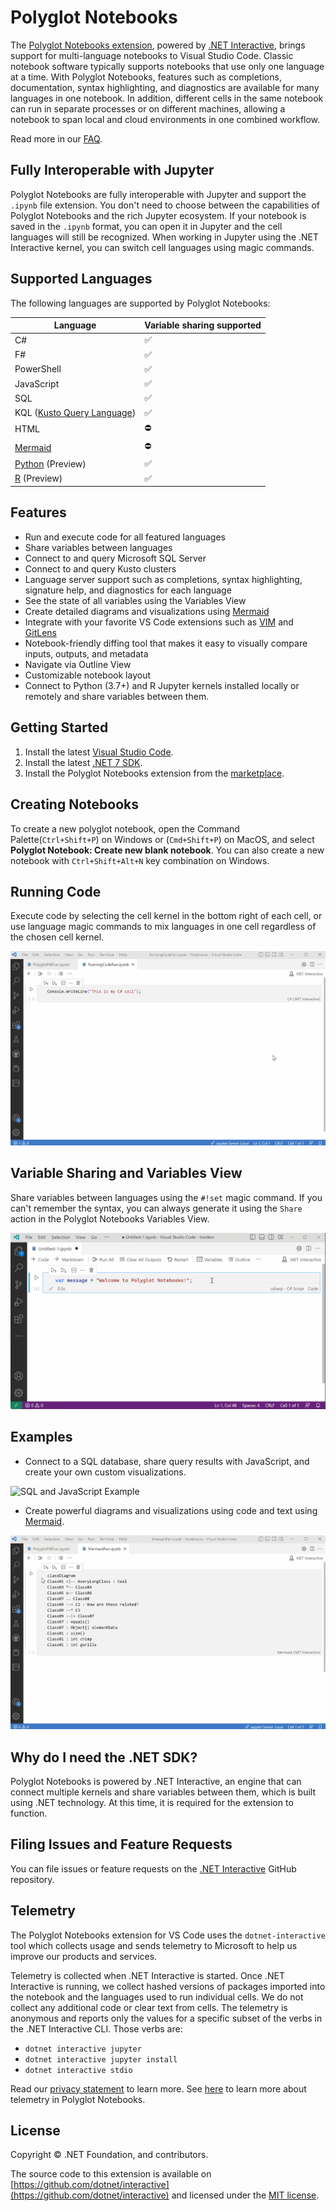 # Polyglot Notebooks

The [Polyglot Notebooks extension](https://marketplace.visualstudio.com/items?itemName=ms-dotnettools.dotnet-interactive-vscode), powered by [.NET Interactive](https://github.com/dotnet/interactive), brings support for multi-language notebooks to Visual Studio Code. Classic notebook software typically supports notebooks that use only one language at a time. With Polyglot Notebooks, features such as completions, documentation, syntax highlighting, and diagnostics are available for many languages in one notebook. In addition, different cells in the same notebook can run in separate processes or on different machines, allowing a notebook to span local and cloud environments in one combined workflow.

Read more in our [FAQ](https://github.com/dotnet/interactive/blob/main/docs/FAQ.md).

## Fully Interoperable with Jupyter

Polyglot Notebooks are fully interoperable with Jupyter and support the `.ipynb` file extension. You don't need to choose between the capabilities of Polyglot Notebooks and the rich Jupyter ecosystem. If your notebook is saved in the `.ipynb` format, you can open it in Jupyter and the cell languages will still be recognized. When working in Jupyter using the .NET Interactive kernel, you can switch cell languages using magic commands. 

## Supported Languages

The following languages are supported by Polyglot Notebooks:

| Language                                    | Variable sharing supported                             |
|---------------------------------------------|-------------------------------------------------------|
| C#                                          |        ✅                                             |
| F#                                          |        ✅                                             |
| PowerShell                                  |        ✅                                             |
| JavaScript                                  |        ✅                                             |
| SQL                                         |        ✅                                             |
| KQL ([Kusto Query Language](https://learn.microsoft.com/en-us/azure/data-explorer/kusto/query/))    |        ✅       |
| HTML                                        |        ⛔                                             |
| [Mermaid](https://mermaid.js.org/intro/)    |        ⛔                                             |
| [Python](https://github.com/dotnet/interactive/blob/main/docs/jupyter-in-polyglot-notebooks.md) (Preview)     |        ✅       |
| [R](https://github.com/dotnet/interactive/blob/main/docs/jupyter-in-polyglot-notebooks.md) (Preview)          |        ✅       |
  
## Features

- Run and execute code for all featured languages
- Share variables between languages
- Connect to and query Microsoft SQL Server
- Connect to and query Kusto clusters
- Language server support such as completions, syntax highlighting, signature help, and diagnostics for each language
- See the state of all variables using the Variables View
- Create detailed diagrams and visualizations using [Mermaid](https://mermaid-js.github.io/mermaid/#/)
- Integrate with your favorite VS Code extensions such as [VIM](https://marketplace.visualstudio.com/items?itemName=vscodevim.vim) and [GitLens](https://marketplace.visualstudio.com/items?itemName=eamodio.gitlens)
- Notebook-friendly diffing tool that makes it easy to visually compare inputs, outputs, and metadata
- Navigate via Outline View
- Customizable notebook layout
- Connect to Python (3.7+) and R Jupyter kernels installed locally or remotely and share variables between them.

## Getting Started

1.  Install the latest [Visual Studio Code](https://code.visualstudio.com/).
2.  Install the latest [.NET 7 SDK](https://dotnet.microsoft.com/en-us/download).
3.  Install the Polyglot Notebooks extension from the [marketplace](https://marketplace.visualstudio.com/items?itemName=ms-dotnettools.dotnet-interactive-vscode).

## Creating Notebooks

To create a new polyglot notebook, open the Command Palette(`Ctrl+Shift+P`) on Windows or (`Cmd+Shift+P`) on MacOS, and select **Polyglot Notebook: Create new blank notebook**. You can also create a new notebook with `Ctrl+Shift+Alt+N` key combination on Windows. 

## Running Code

Execute code by selecting the cell kernel in the bottom right of each cell, or use language magic commands to mix languages in one cell regardless of the chosen cell kernel. 

![Running Code](https://github.com/dotnet/interactive/raw/main/images/RunningCodeExample.gif)

## Variable Sharing and Variables View 

Share variables between languages using the `#!set` magic command. If you can't remember the syntax, you can always generate it using the `Share` action in the Polyglot Notebooks Variables View. 

![Variable Sharing with the Variables View](https://github.com/dotnet/interactive/raw/main/images/variable-sharing-with-variables-view.gif)

## Examples 

 - Connect to a SQL database, share query results with JavaScript, and create your own custom visualizations.

![SQL and JavaScript Example](https://github.com/dotnet/interactive/raw/main/images/SQLJavaScript.gif)

 - Create powerful diagrams and visualizations using code and text using [Mermaid](https://mermaid-js.github.io/mermaid/#/).

![Mermaid Example](https://github.com/dotnet/interactive/raw/main/images/MermaidExample.gif)

## Why do I need the .NET SDK? 

Polyglot Notebooks is powered by .NET Interactive, an engine that can connect multiple kernels and share variables between them, which is built using .NET technology. At this time, it is required for the extension to function.

## Filing Issues and Feature Requests

You can file issues or feature requests on the [.NET Interactive](https://github.com/dotnet/interactive/issues/new/choose) GitHub repository. 

## Telemetry

The Polyglot Notebooks extension for VS Code uses the `dotnet-interactive` tool which collects usage and sends telemetry to Microsoft to help us improve our products and services. 

Telemetry is collected when .NET Interactive is started. Once .NET Interactive is running, we collect hashed versions of packages imported into the notebook and the languages used to run individual cells. We do not collect any additional code or clear text from cells. The telemetry is anonymous and reports only the values for a specific subset of the verbs in the .NET Interactive CLI. Those verbs are:

* `dotnet interactive jupyter`
* `dotnet interactive jupyter install`
* `dotnet interactive stdio`

Read our [privacy statement](https://go.microsoft.com/fwlink/?LinkId=521839) to learn more.  See [here](https://github.com/dotnet/interactive/tree/main/docs#telemetry) to learn more about telemetry in Polyglot Notebooks. 

## License

Copyright © .NET Foundation, and contributors.

The source code to this extension is available on [https://github.com/dotnet/interactive](https://github.com/dotnet/interactive) and licensed under the [MIT license](https://github.com/dotnet/interactive/blob/main/License.txt).
